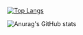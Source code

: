 [![Top Langs](https://github-readme-stats.vercel.app/api/top-langs/?username=Rekt-Order&theme=tokyonight
)](https://github.com/anuraghazra/github-readme-stats)

![Anurag's GitHub stats](https://github-readme-stats.vercel.app/api?username=Rekt-Order)
